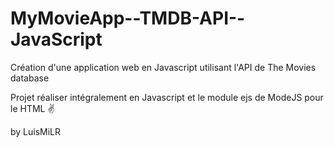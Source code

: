 # MyMovieApp--TMDB-API--JavaScript
Création d'une application web en Javascript utilisant l'API de The Movies database

Projet réaliser intégralement en Javascript et le module ejs de ModeJS pour le HTML :v:

by LuisMiLR 
